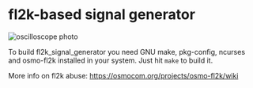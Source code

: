 # fl2k-based signal generator

![oscilloscope photo](https://l29ah.github.io/triangle.jpeg)

To build fl2k_signal_generator you need GNU make, pkg-config, ncurses and osmo-fl2k installed in your system. Just hit `make` to build it.

More info on fl2k abuse: https://osmocom.org/projects/osmo-fl2k/wiki
